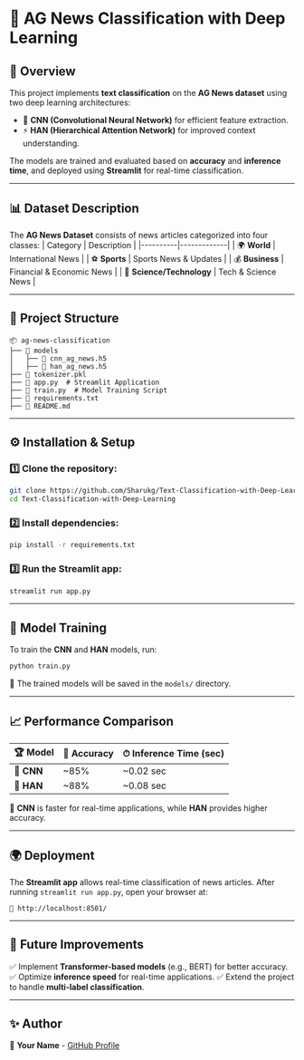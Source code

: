 # 📌 AG News Classification with Deep Learning

## 📖 Overview
This project implements **text classification** on the **AG News dataset** using two deep learning architectures:
- 🧠 **CNN (Convolutional Neural Network)** for efficient feature extraction.
- ⚡ **HAN (Hierarchical Attention Network)** for improved context understanding.

The models are trained and evaluated based on **accuracy** and **inference time**, and deployed using **Streamlit** for real-time classification.

---

## 📊 Dataset Description
The **AG News Dataset** consists of news articles categorized into four classes:
| Category | Description |
|----------|-------------|
| 🌍 **World** | International News |
| ⚽ **Sports** | Sports News & Updates |
| 💰 **Business** | Financial & Economic News |
| 🔬 **Science/Technology** | Tech & Science News |

---

## 📂 Project Structure
```
📦 ag-news-classification
├── 📁 models
│   ├── 📝 cnn_ag_news.h5
│   ├── 📝 han_ag_news.h5
├── 📝 tokenizer.pkl
├── 📜 app.py  # Streamlit Application
├── 📜 train.py  # Model Training Script
├── 📄 requirements.txt
├── 📖 README.md
```

---

## ⚙️ Installation & Setup
### 1️⃣ Clone the repository:
```bash
git clone https://github.com/Sharukg/Text-Classification-with-Deep-Learning
cd Text-Classification-with-Deep-Learning
```

### 2️⃣ Install dependencies:
```bash
pip install -r requirements.txt
```

### 3️⃣ Run the Streamlit app:
```bash
streamlit run app.py
```

---

## 🎯 Model Training
To train the **CNN** and **HAN** models, run:
```bash
python train.py
```
📌 The trained models will be saved in the `models/` directory.

---

## 📈 Performance Comparison
| 🏆 Model | 🎯 Accuracy | ⏱ Inference Time (sec) |
|---------|----------|------------------|
| 🚀 **CNN** | ~85% | ~0.02 sec |
| 🏅 **HAN** | ~88% | ~0.08 sec |

📌 **CNN** is faster for real-time applications, while **HAN** provides higher accuracy.

---

## 🌍 Deployment
The **Streamlit app** allows real-time classification of news articles. After running `streamlit run app.py`, open your browser at:
```
🔗 http://localhost:8501/
```

---

## 🚀 Future Improvements
✅ Implement **Transformer-based models** (e.g., BERT) for better accuracy.
✅ Optimize **inference speed** for real-time applications.
✅ Extend the project to handle **multi-label classification**.

---

## ✨ Author
👤 **Your Name** - [GitHub Profile](https://github.com/sharukg)

